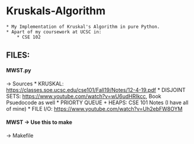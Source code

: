 # Kruskals-Algorithm
    * My Implementation of Kruskal's Algorithm in pure Python.
    * Apart of my coursework at UCSC in: 
        * CSE 102

## FILES:
#### MWST.py 
   -> Sources
        * KRUSKAL: https://classes.soe.ucsc.edu/cse101/Fall19/Notes/12-4-19.pdf
        * DISJOINT SETS: https://www.youtube.com/watch?v=wU6udHRIkcc, Book Psuedocode as well
        * PRIORTY QUEUE + HEAPS: CSE 101 Notes (I have all of mine)
        * FILE I/O: https://www.youtube.com/watch?v=Uh2ebFW8OYM
#### MWST -> Use this to make
   -> Makefile
